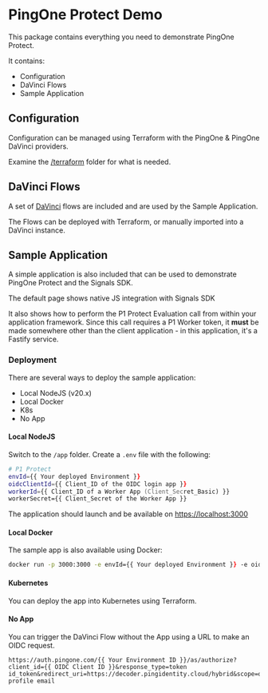# PingOne Protect Demo

This package contains everything you need to demonstrate PingOne Protect.

It contains:

* Configuration
* DaVinci Flows
* Sample Application

## Configuration

Configuration can be managed using Terraform with the PingOne & PingOne DaVinci providers.

Examine the [/terraform](/terraform) folder for what is needed.

## DaVinci Flows

A set of [DaVinci](/davinci/) flows are included and are used by the Sample Application.

The Flows can be deployed with Terraform, or manually imported into a DaVinci instance.

## Sample Application

A simple application is also included that can be used to demonstrate PingOne Protect and the Signals SDK.

The default page shows native JS integration with Signals SDK

It also shows how to perform the P1 Protect Evaluation call from within your application framework. Since this call requires a P1 Worker token, it **must** be made somewhere other than the client application - in this application, it's a Fastify service.

### Deployment

There are several ways to deploy the sample application:

* Local NodeJS (v20.x)
* Local Docker
* K8s
* No App

#### **Local NodeJS**

Switch to the `/app` folder.
Create a `.env` file with the following:

```zsh
# P1 Protect
envId={{ Your deployed Environment }}
oidcClientId={{ Client_ID of the OIDC login app }}
workerId={{ Client_ID of a Worker App (Client_Secret_Basic) }}
workerSecret={{ Client_Secret of the Worker App }}
```

The application should launch and be available on [https://localhost:3000](https://localhost:3000)


#### **Local Docker**

The sample app is also available using Docker:

```zsh
docker run -p 3000:3000 -e envId={{ Your deployed Environment }} -e oidcClientId={{ Client_ID of the OIDC login app }} -e workerId={{ Client_ID of a Worker App (Client_Secret_Basic) }} -e workerSecret={{ Client_Secret of the Worker App }} pricecs/p1-protect-demo:latest
```

#### Kubernetes

You can deploy the app into Kubernetes using Terraform.

#### **No App**

You can trigger the DaVinci Flow without the App using a URL to make an OIDC request. 

```
https://auth.pingone.com/{{ Your Environment ID }}/as/authorize?client_id={{ OIDC Client ID }}&response_type=token id_token&redirect_uri=https://decoder.pingidentity.cloud/hybrid&scope=openid profile email
```